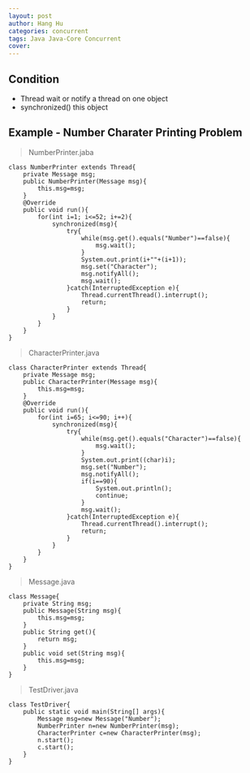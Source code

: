 ```yaml
---
layout: post
author: Hang Hu
categories: concurrent
tags: Java Java-Core Concurrent 
cover: 
---
```


## Condition

- Thread wait or notify a thread on one object
- synchronized() this object

## Example - Number Charater Printing Problem

> NumberPrinter.jaba

```
class NumberPrinter extends Thread{
	private Message msg;
	public NumberPrinter(Message msg){
		this.msg=msg;
	}
	@Override
	public void run(){
		for(int i=1; i<=52; i+=2){
			synchronized(msg){
				try{
					while(msg.get().equals("Number")==false){
						msg.wait();				
					}
					System.out.print(i+""+(i+1));
					msg.set("Character");
					msg.notifyAll();
					msg.wait();
				}catch(InterruptedException e){
					Thread.currentThread().interrupt();
					return;
				}
			}			
		}
	}
}
```


> CharacterPrinter.java


```
class CharacterPrinter extends Thread{
	private Message msg;
	public CharacterPrinter(Message msg){
		this.msg=msg;
	}
	@Override 
	public void run(){
		for(int i=65; i<=90; i++){
			synchronized(msg){
				try{
					while(msg.get().equals("Character")==false){
						msg.wait();
					}
					System.out.print((char)i);
					msg.set("Number");
					msg.notifyAll();
					if(i==90){
						System.out.println();
						continue;
					}
					msg.wait();
				}catch(InterruptedException e){
					Thread.currentThread().interrupt();
					return;
				}
			}
		}
	}
}
```


> Message.java


```
class Message{
	private String msg;
	public Message(String msg){
		this.msg=msg;
	}
	public String get(){
		return msg;
	}
	public void set(String msg){
		this.msg=msg;
	}
}
```


> TestDriver.java


```
class TestDriver{
	public static void main(String[] args){
		Message msg=new Message("Number");
		NumberPrinter n=new NumberPrinter(msg);
		CharacterPrinter c=new CharacterPrinter(msg);
		n.start();
		c.start();
	}
}
```
